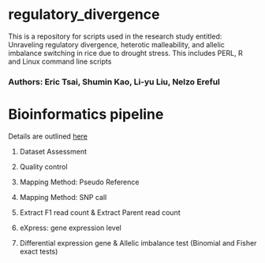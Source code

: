 # regulatory_divergence
This is a repository for scripts used in the research study entitled: Unraveling regulatory divergence, heterotic malleability, and allelic imbalance switching in rice due to drought stress.
This includes PERL, R and Linux command line scripts
### Authors: Eric Tsai, Shumin Kao, Li-yu Liu, Nelzo Ereful

# Bioinformatics pipeline
Details are outlined [here](https://github.com/nelcaster7/regulatory_divergence/blob/main/1_regulatory_divergence_pipeline.txt)

1. Dataset Assessment

2. Quality control    

3. Mapping Method: Pseudo Reference

4. Mapping Method: SNP call  

5. Extract F1 read count & Extract Parent read count

6.  eXpress:  gene expression level

7. Differential expression gene & Allelic imbalance test (Binomial and Fisher exact tests)

















